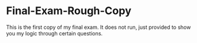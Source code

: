 # Final-Exam-Rough-Copy
This is the first copy of my final exam. It does not run, just provided to show you my logic through certain questions.
